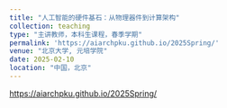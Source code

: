 ```yaml
---
title: "人工智能的硬件基石：从物理器件到计算架构"
collection: teaching
type: "主讲教师，本科生课程，春季学期"
permalink: 'https://aiarchpku.github.io/2025Spring/'
venue: "北京大学, 元培学院"
date: 2025-02-10
location: "中国，北京"
---
```


https://aiarchpku.github.io/2025Spring/

